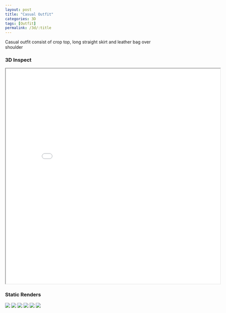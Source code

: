 ```yaml
---
layout: post
title: "Casual Outfit"
categories: 3D
tags: [Outfit]
permalink: /3d/:title
---
```


Casual outfit consist of crop top, long straight skirt and leather bag over shoulder

### 3D Inspect

<iframe src="/assets/mview/casual-outfit/1wa.html" allowfullscreen="true" height="700" width="700"></iframe>

### Static Renders

<img-comparison-slider>
  <img slot="first" src="https://drive.google.com/thumbnail?id=1H9WK_Mb-OmdOCUAPveWgY37xSvxIzGja&sz=w1000" />
  <img slot="second" src="https://drive.google.com/thumbnail?id=1HFU2G1rtnK4L15OWai05vBDnMRVRNyDq&sz=w1000" />
</img-comparison-slider>

<img-comparison-slider>
  <img slot="first" src="https://drive.google.com/thumbnail?id=1H87a5IcHTz5508iQnaP5JWgQUGzhjJP4&sz=w1000" />
  <img slot="second" src="https://drive.google.com/thumbnail?id=1HBgcJv5Tjm-A72f4MpAQ06iQ1Zb1Gdks&sz=w1000" />
</img-comparison-slider>

<img-comparison-slider>
  <img slot="first" src="https://drive.google.com/thumbnail?id=1H7zBlKlj9Y1C7p-UzkQpwgPWmB8bRugh&sz=w1000" />
  <img slot="second" src="https://drive.google.com/thumbnail?id=1HFo0ZPvsNcDXuHFADNbz_0FP9j5e8uNB&sz=w1000" />
</img-comparison-slider>

<!-- 
### Turntable videos

<iframe src="https://drive.google.com/file/d/1HEuempyaKeSuutsdUAInIS4TwKjpWnRe/preview" allow="autoplay"></iframe>
<iframe src="https://drive.google.com/file/d/1HCxQsbNn-OJXPN0Ag7uh11Zbh56rR5y6/preview" allow="autoplay"></iframe>
-->